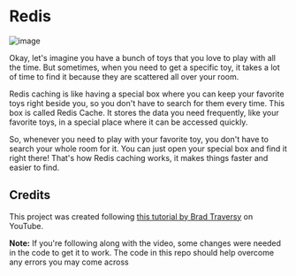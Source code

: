# Redis

![image](https://user-images.githubusercontent.com/62155402/224470071-d93d1e09-01a7-497f-9a74-273eddab7fd6.png)


Okay, let's imagine you have a bunch of toys that you love to play with all the time. But sometimes, when you need to get a specific toy, it takes a lot of time to find it because they are scattered all over your room.

Redis caching is like having a special box where you can keep your favorite toys right beside you, so you don't have to search for them every time. This box is called Redis Cache. It stores the data you need frequently, like your favorite toys, in a special place where it can be accessed quickly.

So, whenever you need to play with your favorite toy, you don't have to search your whole room for it. You can just open your special box and find it right there! That's how Redis caching works, it makes things faster and easier to find.

## Credits

This project was created following [this tutorial by Brad Traversy](https://youtu.be/oaJq1mQ3dFI) on YouTube. 

**Note:** If you're following along with the video, some changes were needed in the code to get it to work. The code in this repo should help overcome any errors you may come across
